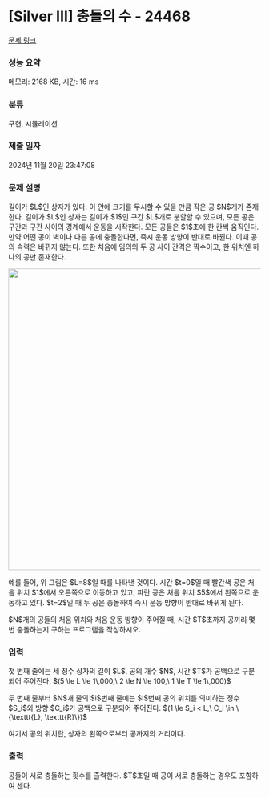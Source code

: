 # [Silver III] 충돌의 수 - 24468 

[문제 링크](https://www.acmicpc.net/problem/24468) 

### 성능 요약

메모리: 2168 KB, 시간: 16 ms

### 분류

구현, 시뮬레이션

### 제출 일자

2024년 11월 20일 23:47:08

### 문제 설명

<p>길이가 $L$인 상자가 있다. 이 안에 크기를 무시할 수 있을 만큼 작은 공 $N$개가 존재한다. 길이가 $L$인 상자는 길이가 $1$인 구간 $L$개로 분할할 수 있으며, 모든 공은 구간과 구간 사이의 경계에서 운동을 시작한다. 모든 공들은 $1$초에 한 칸씩 움직인다. 만약 어떤 공이 벽이나 다른 공에 충돌한다면, 즉시 운동 방향이 반대로 바뀐다. 이때 공의 속력은 바뀌지 않는다. 또한 처음에 임의의 두 공 사이 간격은 짝수이고, 한 위치엔 하나의 공만 존재한다.</p>

<p style="text-align: center;"><img alt="" src="" style="height: 603px; width: 800px;"></p>

<p>예를 들어, 위 그림은 $L=8$일 때를 나타낸 것이다. 시간 $t=0$일 때 빨간색 공은 처음 위치 $1$에서 오른쪽으로 이동하고 있고, 파란 공은 처음 위치 $5$에서 왼쪽으로 운동하고 있다. $t=2$일 때 두 공은 충돌하여 즉시 운동 방향이 반대로 바뀌게 된다.</p>

<p>$N$개의 공들의 처음 위치와 처음 운동 방향이 주어질 때, 시간 $T$초까지 공끼리 몇 번 충돌하는지 구하는 프로그램을 작성하시오.</p>

### 입력 

 <p>첫 번째 줄에는 세 정수 상자의 길이 $L$, 공의 개수 $N$, 시간 $T$가 공백으로 구분되어 주어진다. $(5 \le L \le 1\,000,\ 2 \le N \le 100,\  1 \le T \le 1\,000)$</p>

<p>두 번째 줄부터 $N$개 줄의 $i$번째 줄에는 $i$번째 공의 위치를 의미하는 정수 $S_i$와 방향 $C_i$가 공백으로 구분되어 주어진다. $(1 \le S_i < L,\ C_i \in \{\texttt{L}, \texttt{R}\})$</p>

<p>여기서 공의 위치란, 상자의 왼쪽으로부터 공까지의 거리이다.</p>

### 출력 

 <p>공들이 서로 충돌하는 횟수를 출력한다. $T$초일 때 공이 서로 충돌하는 경우도 포함하여 센다.</p>

